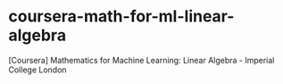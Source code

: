 # coursera-math-for-ml-linear-algebra
[Coursera] Mathematics for Machine Learning: Linear Algebra - Imperial College London
